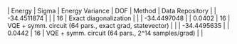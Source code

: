 | Energy      | Sigma   | Energy Variance   | DOF | Method                                                       | Data Repository |
| -34.4511874 |         |                   | 16  | Exact diagonalization                                        |                 |
| -34.4497048 |         | 0.0402            | 16  | VQE + symm. circuit (64 pars., exact grad, statevector)      |                 |
| -34.4495635 |         | 0.0442            | 16  | VQE + symm. circuit (64 pars., 2^14 samples/grad)            |                 |
